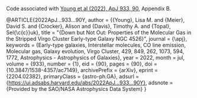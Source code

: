 Code associated with [Young et al (2022), ApJ 933, 90]([url](https://ui.adsabs.harvard.edu/abs/2022ApJ...933...90Y/abstract)https://ui.adsabs.harvard.edu/abs/2022ApJ...933...90Y/abstract), Appendix B.

@ARTICLE{2022ApJ...933...90Y,
       author = {{Young}, Lisa M. and {Meier}, David S. and {Crocker}, Alison and {Davis}, Timothy A. and {Topal}, Sel{\c{c}}uk},
        title = "{Down but Not Out: Properties of the Molecular Gas in the Stripped Virgo Cluster Early-type Galaxy NGC 4526}",
      journal = {\apj},
     keywords = {Early-type galaxies, Interstellar molecules, CO line emission, Molecular gas, Galaxy evolution, Virgo Cluster, 429, 849, 262, 1073, 594, 1772, Astrophysics - Astrophysics of Galaxies},
         year = 2022,
        month = jul,
       volume = {933},
       number = {1},
          eid = {90},
        pages = {90},
          doi = {10.3847/1538-4357/ac7149},
archivePrefix = {arXiv},
       eprint = {2204.02382},
 primaryClass = {astro-ph.GA},
       adsurl = {https://ui.adsabs.harvard.edu/abs/2022ApJ...933...90Y},
      adsnote = {Provided by the SAO/NASA Astrophysics Data System}
}

